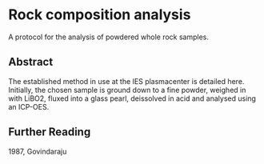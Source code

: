 # Rock composition analysis

A protocol for the analysis of powdered whole rock samples.

## Abstract

The established method in use at the IES plasmacenter is detailed here. Initially, the chosen sample is ground down to a fine powder, weighed in with LiBO2, fluxed into a glass pearl, deissolved in acid and analysed using an ICP-OES.

## Further Reading

1987, Govindaraju